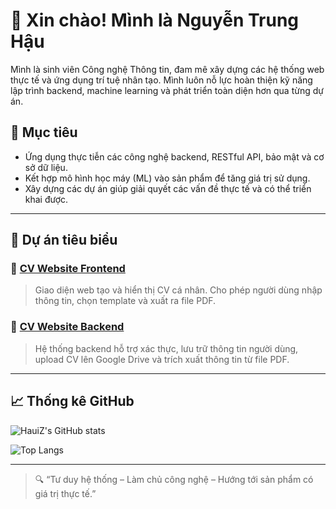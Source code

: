 # 👋 Xin chào! Mình là Nguyễn Trung Hậu

Mình là sinh viên Công nghệ Thông tin, đam mê xây dựng các hệ thống web thực tế và ứng dụng trí tuệ nhân tạo. Mình luôn nỗ lực hoàn thiện kỹ năng lập trình backend, machine learning và phát triển toàn diện hơn qua từng dự án.

## 🎯 Mục tiêu

- Ứng dụng thực tiễn các công nghệ backend, RESTful API, bảo mật và cơ sở dữ liệu.
- Kết hợp mô hình học máy (ML) vào sản phẩm để tăng giá trị sử dụng.
- Xây dựng các dự án giúp giải quyết các vấn đề thực tế và có thể triển khai được.

---

## 🚀 Dự án tiêu biểu

### 🔹 [CV Website Frontend](https://github.com/HauiZ/Cv-Website)
> Giao diện web tạo và hiển thị CV cá nhân. Cho phép người dùng nhập thông tin, chọn template và xuất ra file PDF.

### 🔹 [CV Website Backend](https://github.com/HauiZ/Backend_CVW)
> Hệ thống backend hỗ trợ xác thực, lưu trữ thông tin người dùng, upload CV lên Google Drive và trích xuất thông tin từ file PDF.

---

## 📈 Thống kê GitHub

![HauiZ's GitHub stats](https://github-readme-stats.vercel.app/api?username=HauiZ&show_icons=true&theme=tokyonight&count_private=true&hide_title=false)

![Top Langs](https://github-readme-stats.vercel.app/api/top-langs/?username=HauiZ&layout=compact&theme=tokyonight)

---

> 🔍 “Tư duy hệ thống – Làm chủ công nghệ – Hướng tới sản phẩm có giá trị thực tế.”

